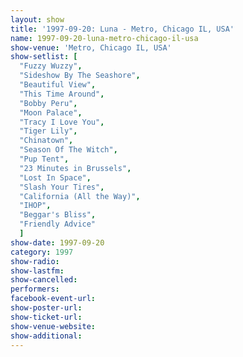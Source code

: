 ```yaml
---
layout: show
title: '1997-09-20: Luna - Metro, Chicago IL, USA'
name: 1997-09-20-luna-metro-chicago-il-usa
show-venue: 'Metro, Chicago IL, USA'
show-setlist: [
  "Fuzzy Wuzzy",
  "Sideshow By The Seashore",
  "Beautiful View",
  "This Time Around",
  "Bobby Peru",
  "Moon Palace",
  "Tracy I Love You",
  "Tiger Lily",
  "Chinatown",
  "Season Of The Witch",
  "Pup Tent",
  "23 Minutes in Brussels",
  "Lost In Space",
  "Slash Your Tires",
  "California (All the Way)",
  "IHOP",
  "Beggar's Bliss",
  "Friendly Advice"
  ]
show-date: 1997-09-20
category: 1997
show-radio: 
show-lastfm: 
show-cancelled: 
performers: 
facebook-event-url: 
show-poster-url: 
show-ticket-url: 
show-venue-website: 
show-additional: 
---
```


